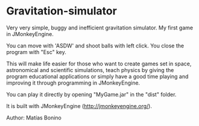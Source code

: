 # Gravitation-simulator
Very very simple, buggy and inefficient gravitation simulator. My first game in JMonkeyEngine.

You can move with 'ASDW' and shoot balls with left click. You close the program with "Esc" key.

This will make life easier for those who want to create games set in space, astronomical and scientific simulations, teach physics by giving the program educational applications or simply have a good time playing and improving it through programming in JMonkeyEngine.

You can play it directly by opening "MyGame.jar" in the "dist" folder.

It is built with JMonkeyEngine (http://jmonkeyengine.org/).

Author: Matías Bonino
